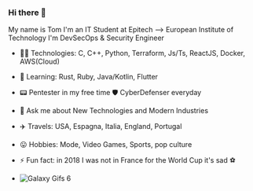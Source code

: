### Hi there 👋

My name is Tom I'm an IT Student at Epitech --> European Institute of Technology I'm DevSecOps & Security Engineer

- 👨‍💻 Technologies: C, C++, Python, Terraform, Js/Ts,  ReactJS, Docker, AWS(Cloud)
- 🌱 Learning: Rust, Ruby, Java/Kotlin, Flutter
- 📟 Pentester in my free time 🛡️ CyberDefenser everyday


- 💬 Ask me about New Technologies and Modern Industries
- ✈️ Travels: USA, Espagna, Italia, England, Portugal
- 😛 Hobbies: Mode, Video Games, Sports, pop culture
- ⚡ Fun fact: in 2018 I was not in France for the World Cup it's sad ⚽

- ![Galaxy Gifs 6](https://upload.wikimedia.org/wikipedia/commons/f/f4/Asciiquarium.gif)
